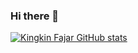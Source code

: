 ### Hi there 👋

[![Kingkin Fajar GitHub stats](https://github-readme-stats.vercel.app/api?username=kingkinfajarr)](https://github.com/anuraghazra/github-readme-stats)
